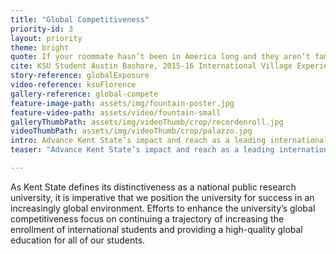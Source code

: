```yaml
---
title: "Global Competitiveness"
priority-id: 3
layout: priority
theme: bright
quote: If your roommate hasn’t been in America long and they aren’t familiar with our culture, you will have to get used to some different social norms. And they may find some of our American habits difficult to understand as well.
cite: KSU Student Austin Bashore, 2015-16 International Village Experience participant
story-reference: globalExposure
video-reference: ksuFlorence
gallery-reference: global-compete
feature-image-path: assets/img/fountain-poster.jpg
feature-video-path: assets/video/fountain-small
galleryThumbPath: assets/img/videoThumb/crop/recordenroll.jpg
videoThumbPath: assets/img/videoThumb/crop/palazzo.jpg
intro: Advance Kent State’s impact and reach as a leading international university
teaser: "Advance Kent State’s impact and reach as a leading international university"

---
```


As Kent State defines its distinctiveness as a national public research university, it is imperative that we position the university for success in an increasingly global environment. Efforts to enhance the university’s global competitiveness focus on continuing a trajectory of increasing the enrollment of international students and providing a high-quality global education for all of our students.
